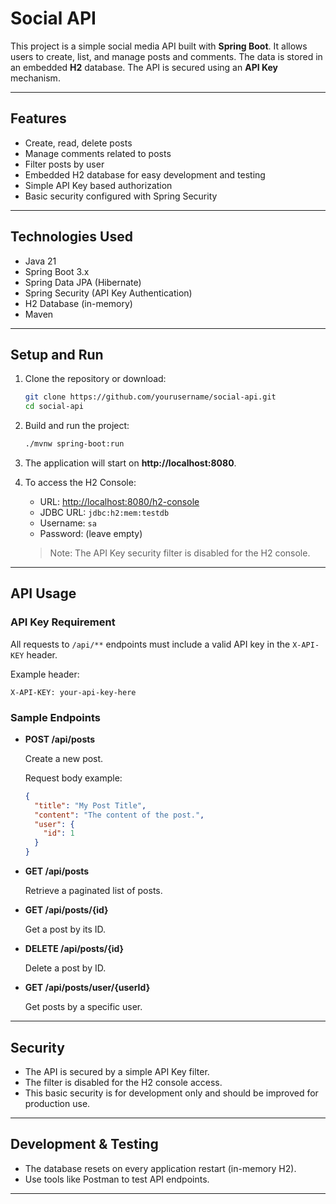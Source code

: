 
# Social API

This project is a simple social media API built with **Spring Boot**. It allows users to create, list, and manage posts and comments. The data is stored in an embedded **H2** database. The API is secured using an **API Key** mechanism.

---

## Features

- Create, read, delete posts
- Manage comments related to posts
- Filter posts by user
- Embedded H2 database for easy development and testing
- Simple API Key based authorization
- Basic security configured with Spring Security

---

## Technologies Used

- Java 21
- Spring Boot 3.x
- Spring Data JPA (Hibernate)
- Spring Security (API Key Authentication)
- H2 Database (in-memory)
- Maven

---

## Setup and Run

1. Clone the repository or download:
   ```bash
   git clone https://github.com/yourusername/social-api.git
   cd social-api
   ```

2. Build and run the project:
   ```bash
   ./mvnw spring-boot:run
   ```

3. The application will start on **http://localhost:8080**.

4. To access the H2 Console:
   - URL: [http://localhost:8080/h2-console](http://localhost:8080/h2-console)
   - JDBC URL: `jdbc:h2:mem:testdb`
   - Username: `sa`
   - Password: (leave empty)

   > Note: The API Key security filter is disabled for the H2 console.

---

## API Usage

### API Key Requirement

All requests to `/api/**` endpoints must include a valid API key in the `X-API-KEY` header.

Example header:
```
X-API-KEY: your-api-key-here
```

### Sample Endpoints

- **POST /api/posts**

  Create a new post.

  Request body example:
  ```json
  {
    "title": "My Post Title",
    "content": "The content of the post.",
    "user": {
      "id": 1
    }
  }
  ```

- **GET /api/posts**

  Retrieve a paginated list of posts.

- **GET /api/posts/{id}**

  Get a post by its ID.

- **DELETE /api/posts/{id}**

  Delete a post by ID.

- **GET /api/posts/user/{userId}**

  Get posts by a specific user.

---

## Security

- The API is secured by a simple API Key filter.
- The filter is disabled for the H2 console access.
- This basic security is for development only and should be improved for production use.

---

## Development & Testing

- The database resets on every application restart (in-memory H2).
- Use tools like Postman to test API endpoints.

---


